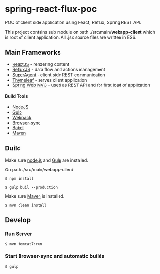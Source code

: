 # spring-react-flux-poc

POC of client side application using React, Reflux, Spring REST API.

This project contains sub module on path ./src/main/**webapp-client** which is root of client application. All .jsx source files are written in ES6.

## Main Frameworks

- [ReactJS](https://facebook.github.io/react/) - rendering content
- [RefluxJS](https://github.com/reflux/refluxjs) - data flow and actions management
- [SuperAgent](https://visionmedia.github.io/superagent/) - client side REST communication
- [Thymeleaf](http://www.thymeleaf.org/) - serves client application
- [Spring Web MVC](http://docs.spring.io/autorepo/docs/spring/4.2.x/spring-framework-reference/html/mvc.html) - used as REST API and for first load of application

#### Build Tools

- [NodeJS](https://nodejs.org/en/)
- [Gulp](http://gulpjs.com/)
- [Webpack](https://webpack.github.io/)
- [Browser-sync](http://www.browsersync.io/)
- [Babel](https://babeljs.io/)
- [Maven](https://maven.apache.org/)

## Build

Make sure [node.js](https://nodejs.org) and [Gulp](http://gulpjs.com/) are installed.

On path ./src/main/webapp-client
```
$ npm install
```

```
$ gulp buil --production
```

Make sure [Maven](https://maven.apache.org/) is installed.

```
$ mvn clean install
```

## Develop

### Run Server

```
$ mvn tomcat7:run
```

### Start Browser-sync and automatic builds

```
$ gulp
```
